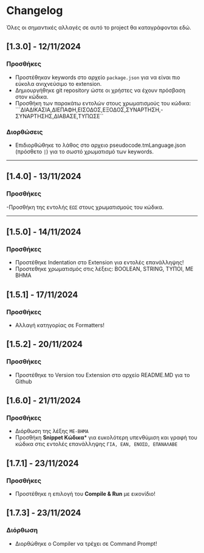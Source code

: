 # Changelog

Όλες οι σημαντικές αλλαγές σε αυτό το project θα καταγράφονται εδώ.

## [1.3.0] - 12/11/2024
### Προσθήκες
- Προστέθηκαν keywords στο αρχείο `package.json` για να είναι πιο εύκολα ανιχνεύσιμο το extension.
- Δημιουργήθηκε git repository ώστε οι χρήστες να έχουν πρόσβαση στον κώδικα.
- Προσθήκη των παρακάτω εντολών στους χρωματισμούς του κώδικα: ```ΔΙΑΔΙΚΑΣΙΑ,ΔΙΕΠΑΦΗ,ΕΙΣΟΔΟΣ,ΕΞΟΔΟΣ,ΣΥΝΑΡΤΗΣΗ,-ΣΥΝΑΡΤΗΣΗΣ,ΔΙΑΒΑΣΕ,ΤΥΠΩΣΕ``

### Διορθώσεις
- Επιδιορθώθηκε το λάθος στο αρχειο pseudocode.tmLanguage.json (πρόσθετο `|`) για το σωστό χρωματισμό των keywords.

---

## [1.4.0] - 13/11/2024
### Προσθήκες
-Προσθήκη της εντολής ```ΕΩΣ``` στους χρωματισμούς του κώδικα.

---

## [1.5.0] - 14/11/2024
### Προσθήκες
- Προστέθηκε Indentation στο Extension για εντολές επανάλληψης!
- Προστεθηκε χρωματισμός στις λέξεις: BOOLEAN, STRING, ΤΥΠΟΙ, ΜΕ ΒΗΜΑ

## [1.5.1] - 17/11/2024
### Προσθήκες
- Αλλαγή κατηγορίας σε Formatters!

## [1.5.2] - 20/11/2024
### Προσθήκες
- Προστέθηκε το Version του Extension στο αρχείο README.MD για το Github

## [1.6.0] - 21/11/2024
### Προσθήκες
- Διόρθωση της λέξης ```ΜΕ-ΒΗΜΑ```
- Προσθήκη **Snippet Κώδικα*** για ευκολότερη υπενθύμιση και γραφή του κώδικα στις εντολές επανάλληψης
```ΓΙΑ, ΕΑΝ, ΕΝΟΣΩ, ΕΠΑΝΑΛΑΒΕ``` 

## [1.7.1] - 23/11/2024
### Προσθήκες
- Προστέθηκε η επιλογή του **Compile & Run** με εικονίδιο!

## [1.7.3] - 23/11/2024
### Διόρθωση
- Διορθώθηκε ο Compiler να τρέχει σε Command Prompt!
